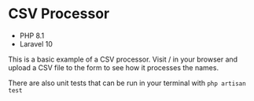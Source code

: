 # CSV Processor

* PHP 8.1
* Laravel 10

This is a basic example of a CSV processor. Visit / in your browser and upload a CSV file to the form to see how it processes the names.

There are also unit tests that can be run in your terminal with `php artisan test`
